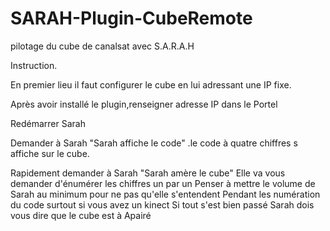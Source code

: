 SARAH-Plugin-CubeRemote
=======================

pilotage du cube de canalsat avec S.A.R.A.H

Instruction.

En premier lieu il faut configurer le cube en lui adressant une IP fixe.

Après avoir installé le plugin,renseigner adresse IP dans le Portel

Redémarrer Sarah

Demander à Sarah "Sarah affiche le code" .le code à quatre chiffres s affiche sur le cube.

Rapidement demander à Sarah "Sarah amère le cube"  Elle va vous demander d'énumérer les chiffres un par un
Penser à mettre le volume de Sarah au minimum pour ne pas qu'elle s'entendent   Pendant les numération du code surtout si vous avez un kinect
Si tout s'est bien passé Sarah dois vous dire que le cube est à Apairé
